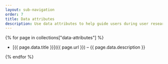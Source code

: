 ```yaml
---
layout: sub-navigation
order: 7
title: Data attributes
description: Use data attributes to help guide users during user research.
---
```


{% for page in collections["data-attributes"] %}

- [{{ page.data.title }}]({{ page.url }}) – {{ page.data.description }}

{% endfor %}
